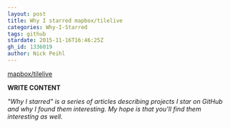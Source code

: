 ```yaml
---
layout: post
title: Why I starred mapbox/tilelive
categories: Why-I-Starred
tags: github
stardate: 2015-11-16T16:46:25Z
gh_id: 1336019
author: Nick Peihl
---
```


[mapbox/tilelive](https://github.com/mapbox/tilelive)

**WRITE CONTENT**

*"Why I starred" is a series of articles describing projects I star on GitHub and why I found them interesting. My hope is that you'll find them interesting as well.*

